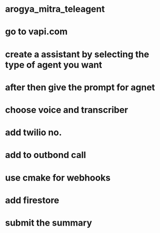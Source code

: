 # arogya_mitra_teleagent

# go to vapi.com

# create a assistant by selecting the type of agent you want 

# after then give the prompt for agnet 

# choose voice and transcriber

# add twilio no.

# add to outbond call

# use cmake for webhooks

# add firestore

# submit the summary
